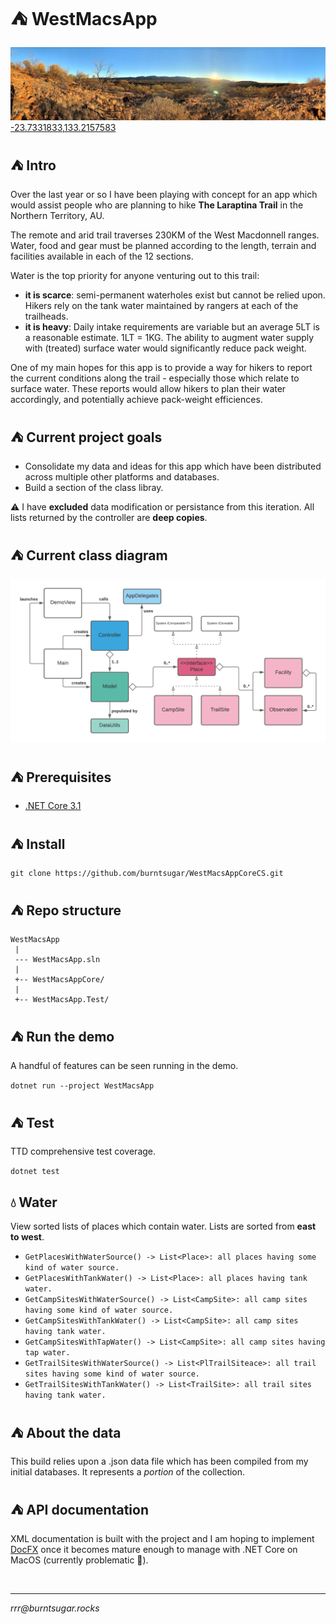 
# ⛺ WestMacsApp

![coverimage](coverimage.jpg)
[-23.7331833,133.2157583](https://www.google.com/maps/place/23%C2%B043'59.5%22S+133%C2%B012'56.7%22E/@-23.7331454,133.2059951,3586m/data=!3m1!1e3!4m5!3m4!1s0x0:0x0!8m2!3d-23.7331833!4d133.2157583)

## ⛺ Intro

Over the last year or so I have been playing with concept for an app which would assist people who are planning to hike **The Laraptina Trail** in the Northern Territory, AU.

The remote and arid trail traverses 230KM of the West Macdonnell ranges. Water, food and gear must be planned according to the length, terrain and facilities available in each of the 12 sections.

Water is the top priority for anyone venturing out to this trail:
- **it is scarce**: semi-permanent waterholes exist but cannot be relied upon. Hikers rely on the tank water maintained by rangers at each of the trailheads.
- **it is heavy**: Daily intake requirements are variable but an average 5LT is a reasonable estimate. 1LT = 1KG. The ability to augment water supply with (treated) surface water would significantly reduce pack weight.

One of my main hopes for this app is to provide a way for hikers to report the current conditions along the trail - especially those which relate to surface water. These reports would allow hikers to plan their water accordingly, and potentially achieve pack-weight efficiences.

## ⛺ Current project goals

- Consolidate my data and ideas for this app which have been distributed across multiple other platforms and databases.
- Build a section of the class libray.

⚠️ I have **excluded** data modification or persistance from this iteration. All lists returned by the controller are **deep copies**.

## ⛺ Current class diagram

![Current class diagram](class-diagram.png)

## ⛺ Prerequisites

- [.NET Core 3.1](https://dotnet.microsoft.com/download)

## ⛺ Install

`git clone https://github.com/burntsugar/WestMacsAppCoreCS.git`

## ⛺ Repo structure

````
WestMacsApp
 |
 --- WestMacsApp.sln
 |
 +-- WestMacsAppCore/
 |
 +-- WestMacsApp.Test/
 ````

## ⛺ Run the demo
A handful of features can be seen running in the demo.

`dotnet run --project WestMacsApp`

## ⛺ Test
TTD comprehensive test coverage.

`dotnet test`

## 💧 Water
View sorted lists of places which contain water. Lists are sorted from **east to west**.

- `GetPlacesWithWaterSource() -> List<Place>: all places having some kind of water source.`
- `GetPlacesWithTankWater() -> List<Place>: all places having tank water.`
- `GetCampSitesWithWaterSource() -> List<CampSite>: all camp sites having some kind of water source.`
- `GetCampSitesWithTankWater() -> List<CampSite>: all camp sites having tank water.`
- `GetCampSitesWithTapWater() -> List<CampSite>: all camp sites having tap water.`
- `GetTrailSitesWithWaterSource() -> List<PlTrailSiteace>: all trail sites having some kind of water source.`
- `GetTrailSitesWithTankWater() -> List<TrailSite>: all trail sites having tank water.`

## ⛺ About the data
This build relies upon a .json data file which has been compiled from my initial databases. It represents a *portion* of the collection.

## ⛺ API documentation
XML documentation is built with the project and I am hoping to implement [DocFX](https://dotnet.github.io/docfx/) once it becomes mature enough to manage with .NET Core on MacOS (currently problematic 👿).

<br>

<hr>

*rrr@<span></span>burntsugar.rocks*